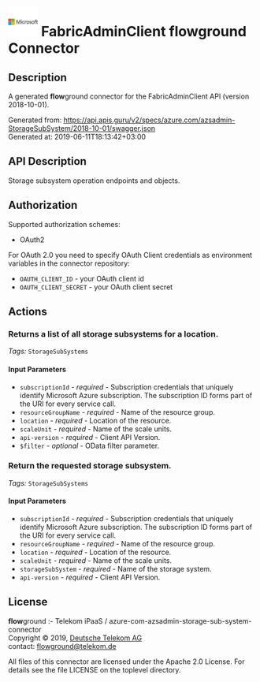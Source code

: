 # ![LOGO](logo.png) FabricAdminClient **flow**ground Connector

## Description

A generated **flow**ground connector for the FabricAdminClient API (version 2018-10-01).

Generated from: https://api.apis.guru/v2/specs/azure.com/azsadmin-StorageSubSystem/2018-10-01/swagger.json<br/>
Generated at: 2019-06-11T18:13:42+03:00

## API Description

Storage subsystem operation endpoints and objects.

## Authorization

Supported authorization schemes:
- OAuth2

For OAuth 2.0 you need to specify OAuth Client credentials as environment variables in the connector repository:
* `OAUTH_CLIENT_ID` - your OAuth client id
* `OAUTH_CLIENT_SECRET` - your OAuth client secret

## Actions

### Returns a list of all storage subsystems for a location.

*Tags:* `StorageSubSystems`

#### Input Parameters
* `subscriptionId` - _required_ - Subscription credentials that uniquely identify Microsoft Azure subscription. The subscription ID forms part of the URI for every service call.
* `resourceGroupName` - _required_ - Name of the resource group.
* `location` - _required_ - Location of the resource.
* `scaleUnit` - _required_ - Name of the scale units.
* `api-version` - _required_ - Client API Version.
* `$filter` - _optional_ - OData filter parameter.

### Return the requested storage subsystem.

*Tags:* `StorageSubSystems`

#### Input Parameters
* `subscriptionId` - _required_ - Subscription credentials that uniquely identify Microsoft Azure subscription. The subscription ID forms part of the URI for every service call.
* `resourceGroupName` - _required_ - Name of the resource group.
* `location` - _required_ - Location of the resource.
* `scaleUnit` - _required_ - Name of the scale units.
* `storageSubSystem` - _required_ - Name of the storage system.
* `api-version` - _required_ - Client API Version.

## License

**flow**ground :- Telekom iPaaS / azure-com-azsadmin-storage-sub-system-connector<br/>
Copyright © 2019, [Deutsche Telekom AG](https://www.telekom.de)<br/>
contact: flowground@telekom.de

All files of this connector are licensed under the Apache 2.0 License. For details
see the file LICENSE on the toplevel directory.
